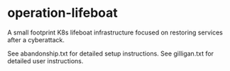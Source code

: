 # operation-lifeboat
A small footprint K8s lifeboat infrastructure focused on restoring services after a cyberattack.

See abandonship.txt for detailed setup instructions.
See gilligan.txt for detailed user instructions.
